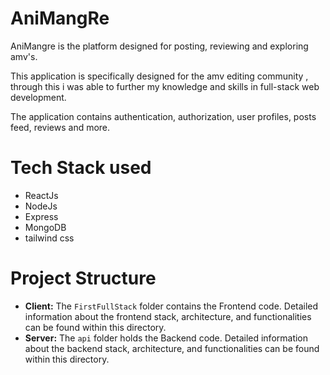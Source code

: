 # AniMangRe

AniMangre is the platform designed for posting, reviewing and exploring amv's. 

This application is specifically designed for the amv editing community , through this i was able to further my knowledge and skills in full-stack web development.

The application contains authentication, authorization, user profiles, posts feed, reviews and more.

# Tech Stack used
- ReactJs
- NodeJs
- Express
- MongoDB
- tailwind css

# Project Structure
- **Client:** The `FirstFullStack` folder contains the Frontend code. Detailed information about the frontend stack, architecture, and functionalities can be found within this directory.
- **Server:** The `api` folder holds the Backend code. Detailed information about the backend stack, architecture, and functionalities can be found within this directory.
